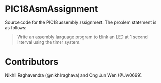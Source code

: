 # PIC18AsmAssignment

Source code for the PIC18 assembly assignment. The problem statement is as follows:

> Write an assembly language program to blink an LED at 1 second interval using the timer system.

# Contributors

Nikhil Raghavendra (@nikhilraghava) and Ong Jun Wen (@Jw0699).
